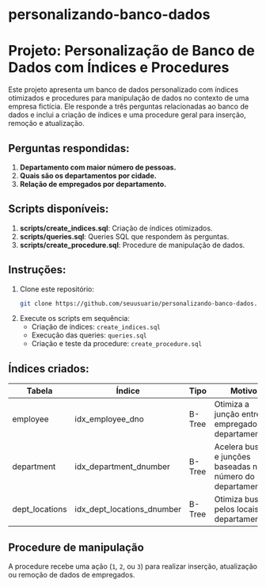 # personalizando-banco-dados

# Projeto: Personalização de Banco de Dados com Índices e Procedures

Este projeto apresenta um banco de dados personalizado com índices otimizados e procedures para manipulação de dados no contexto de uma empresa fictícia. Ele responde a três perguntas relacionadas ao banco de dados e inclui a criação de índices e uma procedure geral para inserção, remoção e atualização.

## Perguntas respondidas:
1. **Departamento com maior número de pessoas.**
2. **Quais são os departamentos por cidade.**
3. **Relação de empregados por departamento.**

## Scripts disponíveis:
1. **scripts/create_indices.sql**: Criação de índices otimizados.
2. **scripts/queries.sql**: Queries SQL que respondem às perguntas.
3. **scripts/create_procedure.sql**: Procedure de manipulação de dados.

## Instruções:
1. Clone este repositório:
    ```bash
    git clone https://github.com/seuusuario/personalizando-banco-dados.git
    ```
2. Execute os scripts em sequência:
    - Criação de índices: `create_indices.sql`
    - Execução das queries: `queries.sql`
    - Criação e teste da procedure: `create_procedure.sql`

## Índices criados:
| Tabela         | Índice                 | Tipo   | Motivo                                                    |
|----------------|------------------------|--------|-----------------------------------------------------------|
| employee       | idx_employee_dno       | B-Tree | Otimiza a junção entre empregado e departamento.          |
| department     | idx_department_dnumber | B-Tree | Acelera buscas e junções baseadas no número do departamento. |
| dept_locations | idx_dept_locations_dnumber | B-Tree | Otimiza buscas pelos locais de departamentos.              |

## Procedure de manipulação
A procedure recebe uma ação (`1`, `2`, ou `3`) para realizar inserção, atualização ou remoção de dados de empregados.

